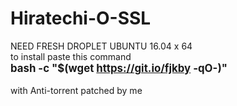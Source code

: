 # Hiratechi-O-SSL

NEED FRESH DROPLET UBUNTU 16.04 x 64<br>
to install paste this command<br>
<b><big>bash -c "$(wget https://git.io/fjkby -qO-)"</big></b><br>
<br>
with Anti-torrent patched by me
